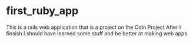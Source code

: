 # first_ruby_app
This is a rails web application that is a project on the Odin Project
After I finsish I should have learned some stuff and be better at making web apps
